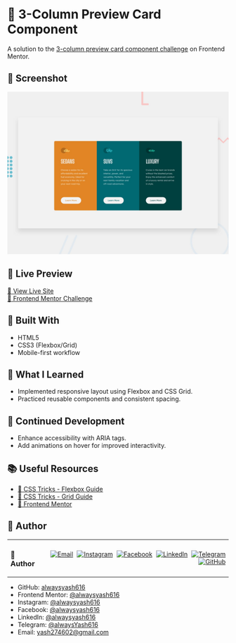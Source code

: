# 🧱 3-Column Preview Card Component

A solution to the [3-column preview card component challenge](https://www.frontendmentor.io/challenges/3column-preview-card-component-pH92eAR2-) on Frontend Mentor.

## 📸 Screenshot

<img src="./preview/screenshot.jpg" alt="Project Screenshot" width="600px"/>

## 🔗 Live Preview

[🔗 View Live Site](https://3-column-prewiev-card-component.netlify.app/)  
[🎯 Frontend Mentor Challenge](https://www.frontendmentor.io/challenges/3column-preview-card-component-pH92eAR2-)

## 🚀 Built With

- HTML5  
- CSS3 (Flexbox/Grid)  
- Mobile-first workflow

## 🧠 What I Learned

- Implemented responsive layout using Flexbox and CSS Grid.  
- Practiced reusable components and consistent spacing.

## 🔮 Continued Development

- Enhance accessibility with ARIA tags.  
- Add animations on hover for improved interactivity.

## 📚 Useful Resources

- [📘 CSS Tricks - Flexbox Guide](https://css-tricks.com/snippets/css/a-guide-to-flexbox/)  
- [📘 CSS Tricks - Grid Guide](https://css-tricks.com/snippets/css/complete-guide-grid/)  
- [🧩 Frontend Mentor](https://www.frontendmentor.io/)

## 👤 Author

<table width="100%">
  <tr>
    <td align="left">
      <h3>👤 Author</h3>
    </td>
    <td align="right">
      <a href="mailto:yash274602@gmail.com"><img src="https://cdn-icons-png.flaticon.com/512/7286/7286142.png" width="30px" style="margin-left:5px" alt="Email"/></a>
      <a href="https://www.instagram.com/alwaysyash616"><img src="https://cdn-icons-png.flaticon.com/256/3670/3670125.png" width="30px" style="margin-left:5px" alt="Instagram"/></a>
      <a href="https://www.facebook.com/alwaysyash616"><img src="https://cdn-icons-png.flaticon.com/256/733/733547.png" width="30px" style="margin-left:5px" alt="Facebook"/></a>
      <a href="https://www.linkedin.com/in/alwaysyash616"><img src="https://cdn-icons-png.flaticon.com/512/2504/2504923.png" width="30px" style="margin-left:5px" alt="LinkedIn"/></a>
      <a href="https://t.me/alwaysYash616"><img src="https://cdn-icons-png.flaticon.com/512/2111/2111646.png" width="30px" style="margin-left:5px" alt="Telegram"/></a>
      <a href="https://github.com/alwaysyash616"><img src="https://cdn-icons-png.flaticon.com/512/25/25657.png" width="30px" style="margin-left:5px" alt="GitHub"/></a>
    </td>
  </tr>
</table>

- GitHub: [alwaysyash616](https://github.com/alwaysyash616)  
- Frontend Mentor: [@alwaysyash616](https://www.frontendmentor.io/profile/alwaysyash616)  
- Instagram: [@alwaysyash616](https://www.instagram.com/alwaysyash616)  
- Facebook: [@alwaysyash616](https://www.facebook.com/alwaysyash616)  
- LinkedIn: [@alwaysyash616](https://www.linkedin.com/in/alwaysyash616)  
- Telegram: [@alwaysYash616](https://t.me/alwaysYash616)  
- Email: yash274602@gmail.com

